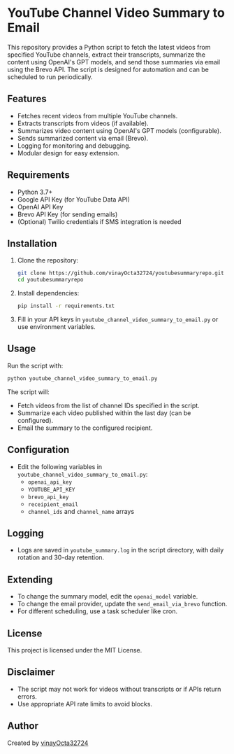 #  YouTube Channel Video Summary to Email

This repository provides a Python script to fetch the latest videos from specified YouTube channels, extract their transcripts, summarize the content using OpenAI's GPT models, and send those summaries via email using the Brevo API. The script is designed for automation and can be scheduled to run periodically.

## Features

- Fetches recent videos from multiple YouTube channels.
- Extracts transcripts from videos (if available).
- Summarizes video content using OpenAI's GPT models (configurable).
- Sends summarized content via email (Brevo).
- Logging for monitoring and debugging.
- Modular design for easy extension.

## Requirements

- Python 3.7+
- Google API Key (for YouTube Data API)
- OpenAI API Key
- Brevo API Key (for sending emails)
- (Optional) Twilio credentials if SMS integration is needed

## Installation

1. Clone the repository:

   ```sh
   git clone https://github.com/vinayOcta32724/youtubesummaryrepo.git
   cd youtubesummaryrepo
   ```

2. Install dependencies:

   ```sh
   pip install -r requirements.txt
   ```

3. Fill in your API keys in `youtube_channel_video_summary_to_email.py` or use environment variables.

## Usage

Run the script with:

```sh
python youtube_channel_video_summary_to_email.py
```

The script will:
- Fetch videos from the list of channel IDs specified in the script.
- Summarize each video published within the last day (can be configured).
- Email the summary to the configured recipient.

## Configuration

- Edit the following variables in `youtube_channel_video_summary_to_email.py`:
    - `openai_api_key`
    - `YOUTUBE_API_KEY`
    - `brevo_api_key`
    - `receipient_email`
    - `channel_ids` and `channel_name` arrays

## Logging

- Logs are saved in `youtube_summary.log` in the script directory, with daily rotation and 30-day retention.

## Extending

- To change the summary model, edit the `openai_model` variable.
- To change the email provider, update the `send_email_via_brevo` function.
- For different scheduling, use a task scheduler like cron.

## License

This project is licensed under the MIT License.

## Disclaimer

- The script may not work for videos without transcripts or if APIs return errors.
- Use appropriate API rate limits to avoid blocks.

## Author

Created by [vinayOcta32724](https://github.com/vinayOcta32724)

